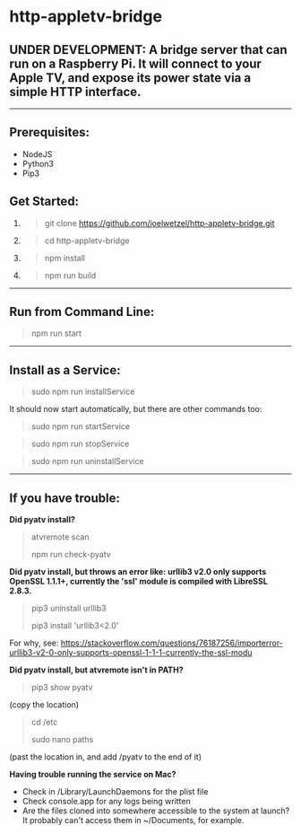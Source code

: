 # http-appletv-bridge

## UNDER DEVELOPMENT: A bridge server that can run on a Raspberry Pi.  It will connect to your Apple TV, and expose its power state via a simple HTTP interface.

-----

## Prerequisites:
- NodeJS
- Python3
- Pip3

## Get Started:

1. >git clone https://github.com/joelwetzel/http-appletv-bridge.git
2. >cd http-appletv-bridge
3. >npm install
4. >npm run build

-----

## Run from Command Line:

>npm run start

_____

## Install as a Service:

>sudo npm run installService

It should now start automatically, but there are other commands too:

>sudo npm run startService

>sudo npm run stopService

>sudo npm run uninstallService

-----

## If you have trouble:

**Did pyatv install?**

>atvremote scan
>
>npm run check-pyatv

**Did pyatv install, but throws an error like: urllib3 v2.0 only supports OpenSSL 1.1.1+, currently the 'ssl' module is compiled with LibreSSL 2.8.3.**
>pip3 uninstall urllib3
>
>pip3 install 'urllib3<2.0'

For why, see: https://stackoverflow.com/questions/76187256/importerror-urllib3-v2-0-only-supports-openssl-1-1-1-currently-the-ssl-modu

**Did pyatv install, but atvremote isn't in PATH?**

>pip3 show pyatv
>
(copy the location)
>
>cd /etc
>
>sudo nano paths
>
(past the location in, and add /pyatv to the end of it)

**Having trouble running the service on Mac?**
- Check in /Library/LaunchDaemons for the plist file
- Check console.app for any logs being written
- Are the files cloned into somewhere accessible to the system at launch?  It probably can't access them in ~/Documents, for example.

